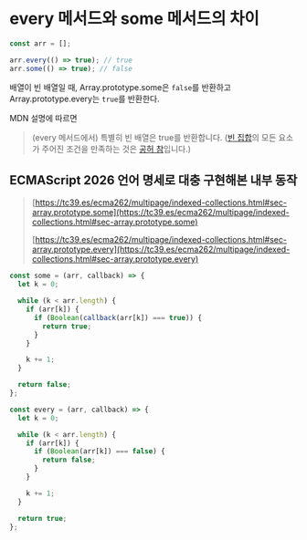 # every 메서드와 some 메서드의 차이

```js
const arr = [];

arr.every(() => true); // true
arr.some(() => true); // false
```

배열이 빈 배열일 때, Array.prototype.some은 `false`를 반환하고 Array.prototype.every는 `true`를 반환한다.

MDN 설명에 따르면

> (every 메서드에서) 특별히 빈 배열은 true를 반환합니다. ([빈 집합](https://en.wikipedia.org/wiki/Empty_set#Properties)의 모든 요소가 주어진 조건을 만족하는 것은 [공허 참](https://en.wikipedia.org/wiki/Vacuous_truth)입니다.)

## ECMAScript 2026 언어 명세로 대충 구현해본 내부 동작

> [https://tc39.es/ecma262/multipage/indexed-collections.html#sec-array.prototype.some](https://tc39.es/ecma262/multipage/indexed-collections.html#sec-array.prototype.some)
>
> [https://tc39.es/ecma262/multipage/indexed-collections.html#sec-array.prototype.every](https://tc39.es/ecma262/multipage/indexed-collections.html#sec-array.prototype.every)

```js
const some = (arr, callback) => {
  let k = 0;

  while (k < arr.length) {
    if (arr[k]) {
      if (Boolean(callback(arr[k]) === true)) {
        return true;
      }
    }

    k += 1;
  }

  return false;
};

const every = (arr, callback) => {
  let k = 0;

  while (k < arr.length) {
    if (arr[k]) {
      if (Boolean(arr[k]) === false) {
        return false;
      }
    }

    k += 1;
  }

  return true;
};
```
